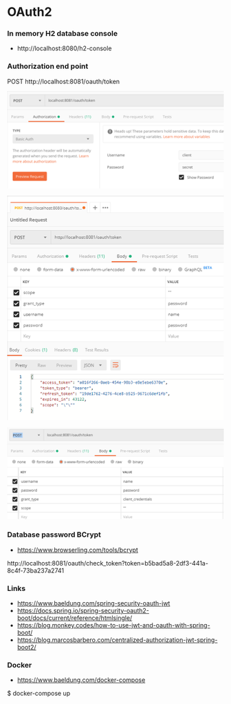 # OAuth2 

### In memory H2 database console
- http://localhost:8080/h2-console

### Authorization end point

POST http://localhost:8081/oauth/token


![postman-2](postman-2.png)

![postman-3](postman-3.png)

![postman-1](postman-1.png)


### Database password BCrypt

- https://www.browserling.com/tools/bcrypt


http://localhost:8081/oauth/check_token?token=b5bad5a8-2df3-441a-8c4f-73ba237a2741


### Links

- https://www.baeldung.com/spring-security-oauth-jwt
- https://docs.spring.io/spring-security-oauth2-boot/docs/current/reference/htmlsingle/
- https://blog.monkey.codes/how-to-use-jwt-and-oauth-with-spring-boot/
- https://blog.marcosbarbero.com/centralized-authorization-jwt-spring-boot2/



### Docker 

- https://www.baeldung.com/docker-compose

$ docker-compose up 